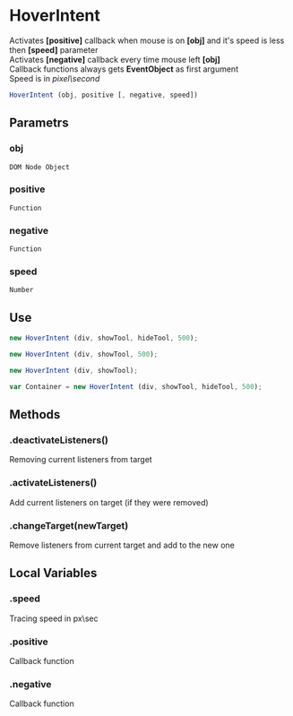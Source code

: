 # HoverIntent
Activates **[positive]** callback when mouse is on **[obj]** and it's speed is less then **[speed]** parameter   
Activates **[negative]** callback every time mouse left **[obj]**  
Callback functions always gets **EventObject** as first argument  
Speed is in *pixel\second*
```javascript
HoverIntent (obj, positive [, negative, speed])
```
## Parametrs
### obj
    DOM Node Object
### positive
    Function
### negative
    Function
### speed
    Number  
## Use
```javascript
new HoverIntent (div, showTool, hideTool, 500);

new HoverIntent (div, showTool, 500);

new HoverIntent (div, showTool);

var Container = new HoverIntent (div, showTool, hideTool, 500);

```   
## Methods
### .deactivateListeners()
Removing current listeners from target

### .activateListeners()
Add current listeners on target (if they were removed)

### .changeTarget(newTarget)
Remove listeners from current target and add to the new one   

## Local Variables
### .speed
Tracing speed in px\sec

### .positive
Callback function

### .negative
Callback function
